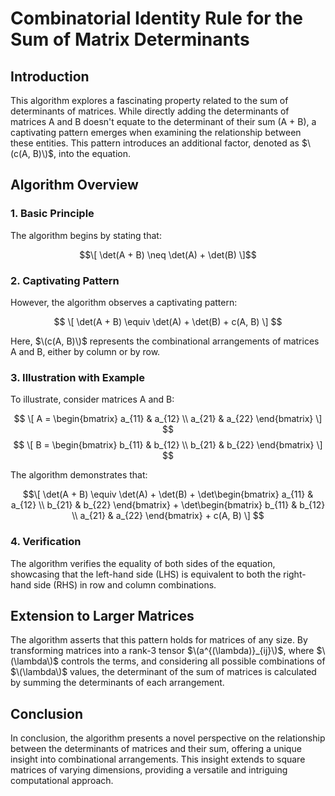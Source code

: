 # Combinatorial Identity Rule for the Sum of Matrix Determinants

## Introduction

This algorithm explores a fascinating property related to the sum of determinants of matrices. While directly adding the determinants of matrices A and B doesn't equate to the determinant of their sum (A + B), a captivating pattern emerges when examining the relationship between these entities. This pattern introduces an additional factor, denoted as $\(c(A, B)\)$, into the equation.

## Algorithm Overview

### 1. Basic Principle

The algorithm begins by stating that:

$$\[ \det(A + B) \neq \det(A) + \det(B) \]$$

### 2. Captivating Pattern

However, the algorithm observes a captivating pattern:

$$
\[ \det(A + B) \equiv \det(A) + \det(B) + c(A, B) \]
$$

Here, $\(c(A, B)\)$ represents the combinational arrangements of matrices A and B, either by column or by row.

### 3. Illustration with Example

To illustrate, consider matrices A and B:

$$
\[ A = \begin{bmatrix} a_{11} & a_{12} \\ a_{21} & a_{22} \end{bmatrix} \]
$$
$$
\[ B = \begin{bmatrix} b_{11} & b_{12} \\ b_{21} & b_{22} \end{bmatrix} \]
$$

The algorithm demonstrates that:

$$\[ \det(A + B) \equiv \det(A) + \det(B) + \det\begin{bmatrix} a_{11} & a_{12} \\ b_{21} & b_{22} \end{bmatrix} + \det\begin{bmatrix} b_{11} & b_{12} \\ a_{21} & a_{22} \end{bmatrix} + c(A, B) \]
$$

### 4. Verification

The algorithm verifies the equality of both sides of the equation, showcasing that the left-hand side (LHS) is equivalent to both the right-hand side (RHS) in row and column combinations.

## Extension to Larger Matrices

The algorithm asserts that this pattern holds for matrices of any size. By transforming matrices into a rank-3 tensor $\(a^{(\lambda)}_{ij}\)$, where $\(\lambda\)$ controls the terms, and considering all possible combinations of $\(\lambda\)$ values, the determinant of the sum of matrices is calculated by summing the determinants of each arrangement.

## Conclusion

In conclusion, the algorithm presents a novel perspective on the relationship between the determinants of matrices and their sum, offering a unique insight into combinational arrangements. This insight extends to square matrices of varying dimensions, providing a versatile and intriguing computational approach.
